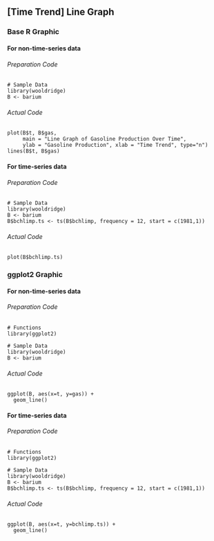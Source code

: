 ## \[Time Trend\] Line Graph
### Base R Graphic
#### For non-time-series data
###### Preparation Code
```
# Sample Data
library(wooldridge)
B <- barium
```
###### Actual Code
```
plot(B$t, B$gas,
     main = "Line Graph of Gasoline Production Over Time",
     ylab = "Gasoline Production", xlab = "Time Trend", type="n")
lines(B$t, B$gas)
```
#### For time-series data
###### Preparation Code
```
# Sample Data
library(wooldridge)
B <- barium
B$bchlimp.ts <- ts(B$bchlimp, frequency = 12, start = c(1981,1))
```
###### Actual Code
```
plot(B$bchlimp.ts)
```
### ggplot2 Graphic
#### For non-time-series data
###### Preparation Code
```
# Functions
library(ggplot2)

# Sample Data
library(wooldridge)
B <- barium
```
###### Actual Code
```
ggplot(B, aes(x=t, y=gas)) +
  geom_line()
```
#### For time-series data
###### Preparation Code
```
# Functions
library(ggplot2)

# Sample Data
library(wooldridge)
B <- barium
B$bchlimp.ts <- ts(B$bchlimp, frequency = 12, start = c(1981,1))
```
###### Actual Code
```
ggplot(B, aes(x=t, y=bchlimp.ts)) +
  geom_line()
```
